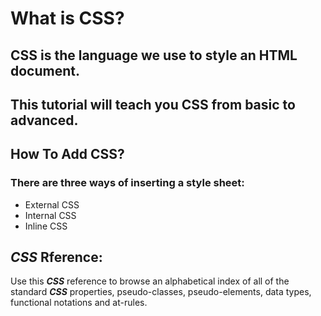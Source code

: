 # What is CSS? 
## CSS is the language we use to style an HTML document.
## This tutorial will teach you CSS from basic to advanced.

## How To Add CSS?

### There are three ways of inserting a style sheet:
* 	External CSS
* Internal CSS
* 	Inline CSS
## *CSS* Rference:
Use this ***CSS*** reference to browse an alphabetical index of all of the standard ***CSS*** properties, pseudo-classes, pseudo-elements, data types, functional notations and at-rules.
